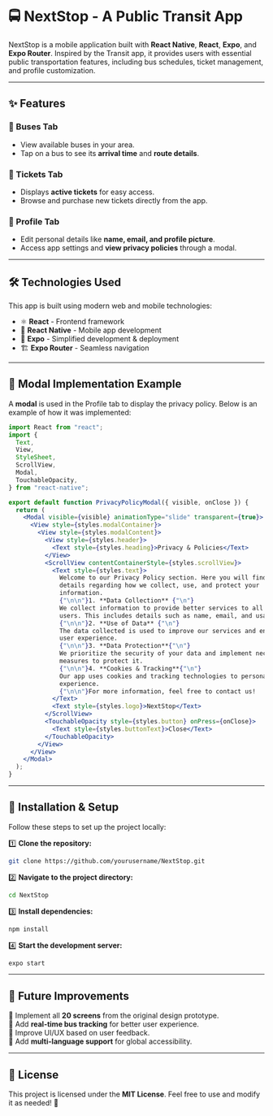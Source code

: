 # 🚍 NextStop - A Public Transit App

NextStop is a mobile application built with **React Native**, **React**, **Expo**, and **Expo Router**. Inspired by the Transit app, it provides users with essential public transportation features, including bus schedules, ticket management, and profile customization.

---

## ✨ Features

### 🚌 Buses Tab
- View available buses in your area.
- Tap on a bus to see its **arrival time** and **route details**.

### 🎫 Tickets Tab
- Displays **active tickets** for easy access.
- Browse and purchase new tickets directly from the app.

### 👤 Profile Tab
- Edit personal details like **name, email, and profile picture**.
- Access app settings and **view privacy policies** through a modal.

---

## 🛠 Technologies Used

This app is built using modern web and mobile technologies:

- ⚛ **React** - Frontend framework
- 📱 **React Native** - Mobile app development
- 🚀 **Expo** - Simplified development & deployment
- 🏗 **Expo Router** - Seamless navigation

---

## 📝 Modal Implementation Example

A **modal** is used in the Profile tab to display the privacy policy. Below is an example of how it was implemented:

```jsx
import React from "react";
import {
  Text,
  View,
  StyleSheet,
  ScrollView,
  Modal,
  TouchableOpacity,
} from "react-native";

export default function PrivacyPolicyModal({ visible, onClose }) {
  return (
    <Modal visible={visible} animationType="slide" transparent={true}>
      <View style={styles.modalContainer}>
        <View style={styles.modalContent}>
          <View style={styles.header}>
            <Text style={styles.heading}>Privacy & Policies</Text>
          </View>
          <ScrollView contentContainerStyle={styles.scrollView}>
            <Text style={styles.text}>
              Welcome to our Privacy Policy section. Here you will find all the
              details regarding how we collect, use, and protect your
              information.
              {"\n\n"}1. **Data Collection** {"\n"}
              We collect information to provide better services to all our
              users. This includes details such as name, email, and usage data.
              {"\n\n"}2. **Use of Data** {"\n"}
              The data collected is used to improve our services and enhance
              user experience.
              {"\n\n"}3. **Data Protection**{"\n"}
              We prioritize the security of your data and implement necessary
              measures to protect it.
              {"\n\n"}4. **Cookies & Tracking**{"\n"}
              Our app uses cookies and tracking technologies to personalize your
              experience.
              {"\n\n"}For more information, feel free to contact us!
            </Text>
            <Text style={styles.logo}>NextStop</Text>
          </ScrollView>
          <TouchableOpacity style={styles.button} onPress={onClose}>
            <Text style={styles.buttonText}>Close</Text>
          </TouchableOpacity>
        </View>
      </View>
    </Modal>
  );
}
```

---

## 🚀 Installation & Setup

Follow these steps to set up the project locally:

1️⃣ **Clone the repository:**
```sh
git clone https://github.com/yourusername/NextStop.git
```

2️⃣ **Navigate to the project directory:**
```sh
cd NextStop
```

3️⃣ **Install dependencies:**
```sh
npm install
```

4️⃣ **Start the development server:**
```sh
expo start
```

---

## 🔮 Future Improvements

🔹 Implement all **20 screens** from the original design prototype.  
🔹 Add **real-time bus tracking** for better user experience.  
🔹 Improve UI/UX based on user feedback.  
🔹 Add **multi-language support** for global accessibility.  

---

## 📜 License

This project is licensed under the **MIT License**. Feel free to use and modify it as needed! 🎉
